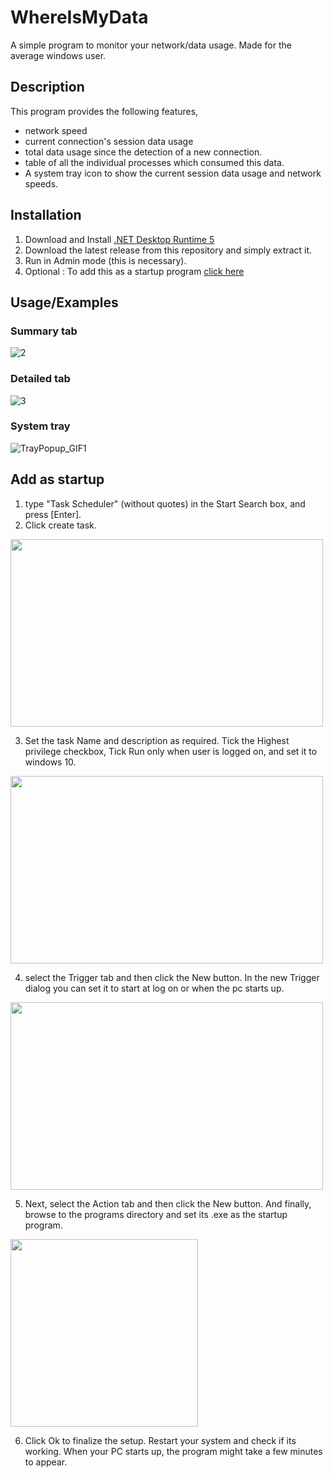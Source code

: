 
# WhereIsMyData

A simple program to monitor your network/data usage. Made for the average windows user.

## Description

This program provides the following features,

- network speed
- current connection's session data usage 
- total data usage since the detection of a new connection.
- table of all the individual processes which consumed this data.
- A system tray icon to show the current session data usage and network speeds.

## Installation

1. Download and Install [.NET Desktop Runtime 5](https://dotnet.microsoft.com/en-us/download/dotnet/5.0)
2. Download the latest release from this repository and simply extract it.
3. Run in Admin mode (this is necessary).
4. Optional : To add this as a startup program <a href="#startup">click here</a>
    
## Usage/Examples

### Summary tab

![2](https://user-images.githubusercontent.com/27722888/149655800-9f7b1b1f-ea90-4696-b927-072a8d54f671.png)

### Detailed tab
![3](https://user-images.githubusercontent.com/27722888/149655347-da59c1f1-7eb9-4629-8315-e0969fd20340.png)

### System tray

![TrayPopup_GIF1](https://user-images.githubusercontent.com/27722888/150639166-e65e4a04-56f9-4468-8918-dda03ac8b0a0.gif)

<div id="startup"></div>

## Add as startup

1. type "Task Scheduler" (without quotes) in the Start Search box, and press [Enter].
2. Click create task.

<img src="https://user-images.githubusercontent.com/27722888/149656312-7803b97a-884f-4e1e-bd9c-b75cbfab38db.png" width="500" height="300"/>

3. Set the task Name and description as required. Tick the Highest privilege checkbox, Tick Run only when user is logged on, and set it to windows 10.

<img src="https://user-images.githubusercontent.com/27722888/149656420-3f3e0808-b813-446f-9b04-ef353b0635d3.png" width="500" height="300"/>

4. select the Trigger tab and then click the New button. In the new Trigger dialog you can set it to start at log on or when the pc starts up.

<img src="https://user-images.githubusercontent.com/27722888/149656678-d9cd516e-65e2-49d3-8805-e82f3c60bb11.png" width="500" height="300"/>

5. Next, select the Action tab and then click the New button. And finally, browse to the programs directory and set its .exe as the startup program.

<img src="https://user-images.githubusercontent.com/27722888/149656782-1de149b1-d8dc-42b9-b765-bba07186032b.png" width="300" height="300"/>

6. Click Ok to finalize the setup. Restart your system and check if its working. When your PC starts up, the program might take a few minutes to appear.
